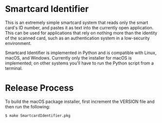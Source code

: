 # Smartcard Identifier

This is an extremely simple smartcard system that reads only the smart card's
ID number, and pastes it as text into the currently open application. This can
be used for applications that rely on nothing more than the identity of the
scanned card, such as an authentication system in a low-security environment.

Smartcard Identifier is implemented in Python and is compatible with Linux,
macOS, and Windows. Currently only the installer for macOS is implemented; on
other systems you'll have to run the Python script from a terminal.


# Release Process

To build the macOS package installer, first increment the VERSION file and then
run the following:

    $ make SmartcardIdentifier.pkg

